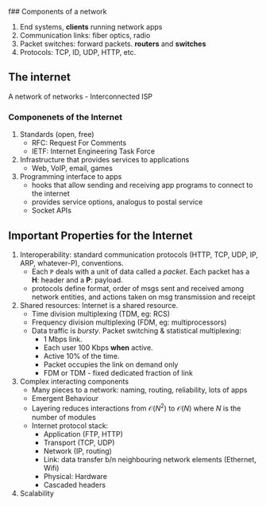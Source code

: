 f## Components of a network

1. End systems, **clients** running network apps
2. Communication links: fiber optics, radio
3. Packet switches: forward packets. **routers** and **switches**
4. Protocols: TCP, ID, UDP, HTTP, etc.

## The internet

A network of networks - Interconnected ISP

### Componenets of the Internet

1. Standards (open, free)
    - RFC: Request For Comments
    - IETF: Internet Engineering Task Force
2. Infrastructure that provides services to applications
    - Web, VoIP, email, games
3. Programming interface to apps
    - hooks that allow sending and receiving app programs to connect to the internet
    - provides service options, analogus to postal service
    - Socket APIs

## Important Properties for the Internet

1. Interoperability: standard communication protocols (HTTP, TCP, UDP, IP, ARP, whatever-P), conventions.
    - Each `P` deals with a  unit of data called a _packet_. Each packet has a **H**: header and a **P**: payload.
    - protocols define format, order of msgs sent and received among network entities, and actions taken on msg transmission and receipt
2. Shared resources: Internet is a shared resource.
    - Time division multiplexing (TDM, eg: RCS)
    - Frequency division multiplexing (FDM, eg: multiprocessors)
    - Data traffic is _bursty_. Packet switching & statistical multiplexing:
        - 1 Mbps link.
        - Each user 100 Kbps **when** active.
        - Active 10% of the time.
        - Packet occupies the link on demand only
        - FDM or TDM - fixed dedicated fraction of link
3. Complex interacting components
    - Many pieces to a network: naming, routing, reliability, lots of apps
    - Emergent Behaviour
    - Layering reduces interactions from $\mathcal{O}(N^2)$ to $\mathcal{O}(N)$ where $N$ is the number of modules
    - Internet protocol stack:
        - Application (FTP, HTTP)
        - Transport (TCP, UDP)
        - Network (IP, routing)
        - Link: data transfer b/n neighbouring network elements (Ethernet, Wifi)
        - Physical: Hardware
        - Cascaded headers
4. Scalability
